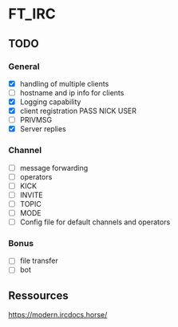 # FT_IRC

## TODO
### General

- [x] handling of multiple clients
- [ ] hostname and ip info for clients
- [x] Logging capability
- [x] client registration PASS NICK USER
- [ ] PRIVMSG
- [x] Server replies

### Channel

- [ ] message forwarding
- [ ] operators
- [ ] KICK
- [ ] INVITE
- [ ] TOPIC
- [ ] MODE
- [ ] Config file for default channels and operators

### Bonus

- [ ] file transfer
- [ ] bot

## Ressources

https://modern.ircdocs.horse/
